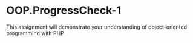 # OOP.ProgressCheck-1
This assignment will demonstrate your understanding of object-oriented programming with PHP 
